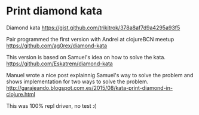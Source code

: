# Print diamond kata

Diamond kata
https://gist.github.com/trikitrok/378a8af7d9a4295a93f5

Pair programmed the first version with Andrei at clojureBCN meetup
https://github.com/ag0rex/diamond-kata

This version is based on Samuel's idea on how to solve the kata.
https://github.com/Eskatrem/diamond-kata

Manuel wrote a nice post explainnig Samuel's way to solve the problem
and shows implementation for two ways to solve the problem.
http://garajeando.blogspot.com.es/2015/08/kata-print-diamond-in-clojure.html

This was 100% repl driven, no test :(
